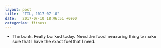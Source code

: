 ```yaml
---
layout: post
title:  "TIL, 2017-07-10"
date:   2017-07-10 18:06:51 +0800
categories: fitness
---
```


- The bonk: Really bonked today. Need the food measuring thing to make sure that I have the exact fuel that I need.
